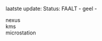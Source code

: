 laatste update: 
Status: FAALT - geel - 
<div class="service R">nexus</div><div class="service Y">kms</div><div class="service Y">microstation</div>